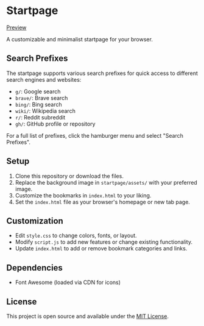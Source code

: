 # Startpage

[Preview](https://shauryaah.github.io/startpage)

A customizable and minimalist startpage for your browser.

## Search Prefixes

The startpage supports various search prefixes for quick access to different search engines and websites:

- `g/`: Google search
- `brave/`: Brave search
- `bing/`: Bing search
- `wiki/`: Wikipedia search
- `r/`: Reddit subreddit
- `gh/`: GitHub profile or repository

For a full list of prefixes, click the hamburger menu and select "Search Prefixes".

## Setup

1. Clone this repository or download the files.
2. Replace the background image in `startpage/assets/` with your preferred image.
3. Customize the bookmarks in `index.html` to your liking.
4. Set the `index.html` file as your browser's homepage or new tab page.

## Customization

- Edit `style.css` to change colors, fonts, or layout.
- Modify `script.js` to add new features or change existing functionality.
- Update `index.html` to add or remove bookmark categories and links.

## Dependencies

- Font Awesome (loaded via CDN for icons)

## License

This project is open source and available under the [MIT License](LICENSE).

